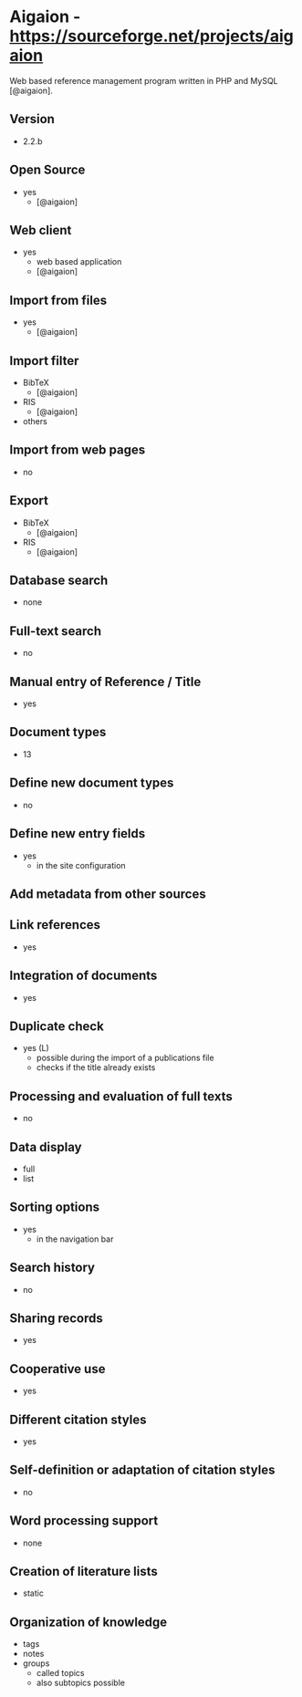 # Aigaion - https://sourceforge.net/projects/aigaion
Web based reference management program written in PHP and MySQL [@aigaion].

## Version
- 2.2.b

## Open Source
- yes
	- [@aigaion]

## Web client
- yes
    - web based application
    - [@aigaion]

## Import from files
- yes
	- [@aigaion]

## Import filter
- BibTeX
	- [@aigaion]
- RIS
	- [@aigaion]
- others

## Import from web pages
- no

## Export
- BibTeX
	- [@aigaion]
- RIS
	- [@aigaion]

## Database search
- none

## Full-text search
- no

## Manual entry of Reference / Title
- yes

## Document types
- 13

## Define new document types
- no

## Define new entry fields
- yes
    - in the site configuration

## Add metadata from other sources

## Link references
- yes

## Integration of documents
- yes

## Duplicate check
- yes (L)
    - possible during the import of a publications file
    - checks if the title already exists

## Processing and evaluation of full texts
- no

## Data display
- full
- list

## Sorting options
- yes
    - in the navigation bar

## Search history
- no

## Sharing records
- yes

## Cooperative use
- yes

## Different citation styles
- yes

## Self-definition or adaptation of citation styles
- no

## Word processing support
- none

## Creation of literature lists
- static

## Organization of knowledge
- tags
- notes
- groups
    - called topics
    - also subtopics possible

